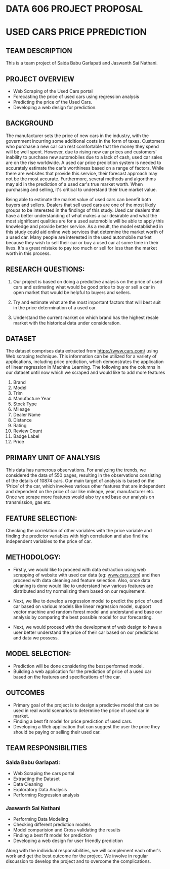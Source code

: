 # DATA 606 PROJECT PROPOSAL

# USED CARS PRICE PPREDICTION

## TEAM DESCRIPTION

This is a team project of Saida Babu Garlapati and Jaswanth Sai Nathani.


## PROJECT OVERVIEW

* Web Scraping of the Used Cars portal
* Forecasting the price of used cars using regression analysis 
* Predicting the price of the Used Cars. 
* Developing a web design for prediction.


## BACKGROUND

The manufacturer sets the price of new cars in the industry, with the government incurring some additional costs in the form of taxes. Customers who purchase a new car can rest comfortable that the money they spend will be well spent. However, due to rising new car prices and customers' inability to purchase new automobiles due to a lack of cash, used car sales are on the rise worldwide. A used car price prediction system is needed to accurately estimate the car's worthiness based on a range of factors. While there are websites that provide this service, their forecast approach may not be the most accurate. Furthermore, several methods and algorithms may aid in the prediction of a used car's true market worth. When purchasing and selling, it's critical to understand their true market value.

Being able to estimate the market value of used cars can benefit both buyers and sellers. Dealers that sell used cars are one of the most likely groups to be interested in the findings of this study. Used car dealers that have a better understanding of what makes a car desirable and what the most significant qualities are for a used automobile will be able to apply this knowledge and provide better service. As a result, the model established in this study could aid online web services that determine the market worth of a used car. Many people are interested in the used automobile market because they wish to sell their car or buy a used car at some time in their lives. It's a great mistake to pay too much or sell for less than the market worth in this process.


## RESEARCH QUESTIONS:


1.	Our project is based on doing a predictive analysis on the price of used cars and estimating what would be good price to buy or sell a car in open market that would be helpful to buyers and sellers.

2.	Try and estimate what are the most important factors that will best suit in the price determination of a used car.

3.	Understand the current market on which brand has the highest resale market with the historical data under consideration.



## DATASET 

The dataset comprises data extracted from https://www.cars.com/ using Web scraping technique. This information can be utilized for a variety of applications, including price prediction, which demonstrates the application of linear regression in Machine Learning. The following are the columns in our dataset until now which we scraped and would like to add more features

1. Brand
2. Model
3. Trim
4. Manufacture Year
5. Stock Type
6. Mileage
7. Dealer Name
8. Distance
9. Rating
10. Review Count
11. Badge Label
12. Price


## PRIMARY UNIT OF ANALYSIS

This data has numerous observations. For analyzing the trends, we considered the data of 550 pages, resulting in the observations consisting of the details of 10874 cars. Our main target of analysis is based on the ‘Price’ of the car, which involves various other features that are independent and dependent on the price of car like mileage, year, manufacturer etc. Once we scrape more features would also try and base our analysis on transmission, gas etc.


## FEATURE SELECTION:

Checking the correlation of other variables with the price variable and finding the predictor variables with high correlation and also find the independent variables to the price of car.


## METHODOLOGY:

* Firstly, we would like to proceed with data extraction using web scrapping of website with used car data (eg: www.cars.com) and then proceed with data cleaning and feature selection. Also, once data cleaning is done would like to understand how various features are distributed and try normalizing them based on our requirement. 

* Next, we like to develop a regression model to predict the price of used car based on various models like linear regression model, support vector machine and random forest model and understand and base our analysis by comparing the best possible model for our forecasting.

* Next, we would proceed with the development of web design to have a user better understand the price of their car based on our predictions and data we possess.

## MODEL SELECTION: 

* Prediction will be done considering the best performed model.
* Building a web application for the prediction of price of a used car based on the features and specifications of the car.



## OUTCOMES

* Primary goal of the project is to design a predictive model that can be used in real world scenarios to determine the price of used car in market.
* Finding a best fit model for price prediction of used cars.
* Developing a Web application that can suggest the user the price they should be paying or selling their used car.

## TEAM RESPONSIBILITIES

### Saida Babu Garlapati: 
* Web Scraping the cars portal
* Extracting the Dataset
* Data Cleaning
* Exploratory Data Analysis
* Performing Regression analysis

### Jaswanth Sai Nathani
* Performing Data Modeling
* Checking different prediction models
* Model comparision and Cross validating the results
* Finding a best fit model for prediction
* Developing a web design for user friendly prediction

Along with the individual responsibilities, we will complement each other's work and get the best outcome for the project. We involve in regular discussion to develop the project and to overcome the complications. 
